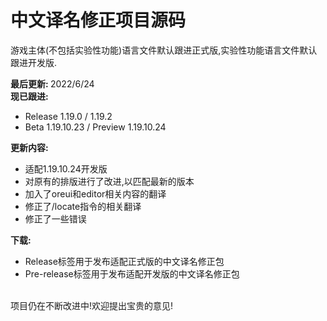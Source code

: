 # 中文译名修正项目源码

游戏主体(不包括实验性功能)语言文件默认跟进正式版,实验性功能语言文件默认跟进开发版.

<b>最后更新: </b>2022/6/24<br>
<b>现已跟进:</b>
- Release 1.19.0 / 1.19.2
- Beta 1.19.10.23 / Preview 1.19.10.24

<b>更新内容:</b>

- 适配1.19.10.24开发版
- 对原有的排版进行了改进,以匹配最新的版本
- 加入了oreui和editor相关内容的翻译
- 修正了/locate指令的相关翻译
- 修正了一些错误

<b>下载:</b>
- Release标签用于发布适配正式版的中文译名修正包
- Pre-release标签用于发布适配开发版的中文译名修正包

<br>
项目仍在不断改进中!欢迎提出宝贵的意见!
